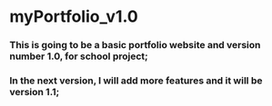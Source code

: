 # myPortfolio_v1.0

### This is going to be a basic portfolio website and version number 1.0, for school project;

### In the next version, I will add more features and it will be version 1.1;
